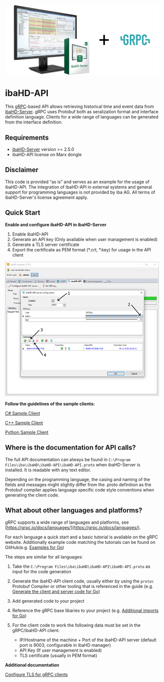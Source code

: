 ![logo](assets/logo.png)





# ibaHD-API

This [gRPC](https://grpc.io)-based API allows retrieving historical time and event data from [ibaHD-Server](https://www.iba-ag.com/en/ibahd-server). gRPC uses Protobuf both as seralization format and interface definition language. Clients for a wide range of languages can be generated from the interface definition.

## Requirements

- [ibaHD-Server](https://www.iba-ag.com/en/ibahd-server) version >= 2.5.0
- ibaHD-API license on Marx dongle

## Disclaimer

This code is provided “as is” and serves as an example for the usage of ibaHD-API. The integration of ibaHD-API in external systems and general support for programming languages is not provided by iba AG. All terms of ibaHD-Server's license agreement apply.

## Quick Start

**Enable and configure ibaHD-API in ibaHD-Server**

1. Enable ibaHD-API
2. Generate an API key (Only available when user management is enabled)
3. Generate a TLS server certificate
4. Export the certificate as PEM format (*.crt, *.key) for usage in the API client

![ibaHD_manager](assets/ibaHD_manager.png)



**Follow the guidelines of the sample clients:**

[C# Sample Client](csharp/README.md)

[C++ Sample Client](cpp/README.md)

[Python Sample Client](python/README.md)

## Where is the documentation for API calls?

The full API documentation can always be found in `C:\Program Files\iba\ibaHD\ibaHD-API\ibaHD-API.proto` when ibaHD-Server is installed. It is readable with any text editor.

Depending on the programming language, the casing and naming of the fields and messages might slightly differ from the .proto definition as the Protobuf compiler applies language specific code style conventions when generating the client code.

## What about other languages and platforms?

gRPC supports a wide range of languages and platforms, see  [https://grpc.io/docs/languages/](https://grpc.io/docs/languages/).

For each language a quick start and a basic tutorial is available on the gRPC website. Additionally example code matching the tutorials can be found on GitHub(e.g. [Examples for Go](https://github.com/grpc/grpc-go))

The steps are similar for all languages:

1. Take the `C:\Program Files\iba\ibaHD\ibaHD-API\ibaHD-API.proto` as input for the code generation
2. Generate the ibaHD-API client code, usually either by using the `protoc` Protobuf Compiler or other tooling that is referenced in the guide (e.g. [Generate the client and server code for Go](https://grpc.io/docs/languages/go/basics/#generating-client-and-server-code))

3. Add generated code to your project
4. Reference the gRPC base libaries to your project (e.g. [Additional imports for Go](https://github.com/grpc/grpc-go/blob/4e8458e5c63864a0216745133b894869c37d9883/examples/route_guide/client/client.go#L32))

5. For the client code to work the following data must be set in the gRPC/ibaHD-API client:
   - IP/Hostname of the machine + Port of the ibaHD-API server (default port is 9003, configurable in ibaHD manager)
   - API Key (If user management is enabled)
   - TLS certificate (usually in PEM format)

**Additional documentation**

[Configure TLS for gRPC clients](https://grpc.io/docs/guides/auth/#examples)

